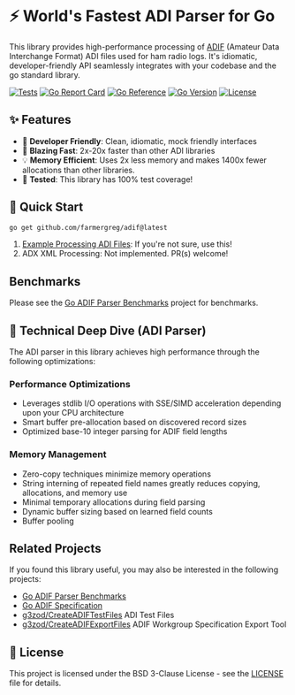 # ⚡ World's Fastest ADI Parser for Go

This library provides high-performance processing of [ADIF](https://adif.org/) (Amateur Data Interchange Format) ADI files used for ham radio logs.
It's idiomatic, developer-friendly API seamlessly integrates with your codebase and the go standard library.

[![Tests](https://github.com/farmergreg/adif/actions/workflows/test.yml/badge.svg)](https://github.com/farmergreg/adif/actions/workflows/test.yml)
[![Go Report Card](https://goreportcard.com/badge/github.com/farmergreg/adif)](https://goreportcard.com/report/github.com/farmergreg/adif)
[![Go Reference](https://pkg.go.dev/badge/github.com/farmergreg/adif.svg)](https://pkg.go.dev/github.com/farmergreg/adif)
[![Go Version](https://img.shields.io/github/go-mod/go-version/farmergreg/adif)](https://github.com/farmergreg/adif/blob/main/go.mod)
[![License](https://img.shields.io/github/license/farmergreg/adif)](https://github.com/farmergreg/adif/blob/main/LICENSE)

## ✨ Features

- 🔧 **Developer Friendly**: Clean, idiomatic, mock friendly interfaces
- 🚀 **Blazing Fast**: 2x-20x faster than other ADI libraries
- 💡 **Memory Efficient**: Uses 2x less memory and makes 1400x fewer allocations than other libraries.
- 🔬 **Tested**: This library has 100% test coverage!

## 🚀 Quick Start

```bash
go get github.com/farmergreg/adif@latest
```

1) [Example Processing ADI Files](./example_test.go): If you're not sure, use this!
2) ADX XML Processing: Not implemented. PR(s) welcome!

## Benchmarks

Please see the [Go ADIF Parser Benchmarks](https://github.com/farmergreg/adif-benchmark) project for benchmarks.

## 🔧 Technical Deep Dive (ADI Parser)

The ADI parser in this library achieves high performance through the following optimizations:

### Performance Optimizations

- Leverages stdlib I/O operations with SSE/SIMD acceleration depending upon your CPU architecture
- Smart buffer pre-allocation based on discovered record sizes
- Optimized base-10 integer parsing for ADIF field lengths

### Memory Management

- Zero-copy techniques minimize memory operations
- String interning of repeated field names greatly reduces copying, allocations, and memory use
- Minimal temporary allocations during field parsing
- Dynamic buffer sizing based on learned field counts
- Buffer pooling

## Related Projects

If you found this library useful, you may also be interested in the following projects:

- [Go ADIF Parser Benchmarks](https://github.com/farmergreg/adif-benchmark)
- [Go ADIF Specification](https://github.com/farmergreg/spec)
- [g3zod/CreateADIFTestFiles](https://github.com/g3zod/CreateADIFTestFiles) ADI Test Files
- [g3zod/CreateADIFExportFiles](https://github.com/g3zod/CreateADIFExportFiles) ADIF Workgroup Specification Export Tool

## 📝 License

This project is licensed under the BSD 3-Clause License - see the [LICENSE](LICENSE) file for details.
